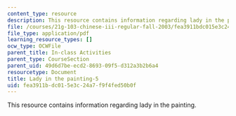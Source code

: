 ```yaml
---
content_type: resource
description: This resource contains information regarding lady in the painting.
file: /courses/21g-103-chinese-iii-regular-fall-2003/fea3911bdc015e3c24a7f9f4fed50b0f_MIT21G_103F03_painting5.pdf
file_type: application/pdf
learning_resource_types: []
ocw_type: OCWFile
parent_title: In-class Activities
parent_type: CourseSection
parent_uid: 49d6d7be-ecd2-8693-09f5-d312a3b2b6a4
resourcetype: Document
title: Lady in the painting-5
uid: fea3911b-dc01-5e3c-24a7-f9f4fed50b0f
---
```

This resource contains information regarding lady in the painting.

